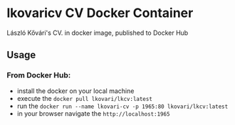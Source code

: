 # lkovaricv CV Docker Container
László Kővári's CV. in docker image, published to Docker Hub

## Usage

### From Docker Hub:
- install the docker on your local machine
- execute the `docker pull lkovari/lkcv:latest`
- run the `docker run --name lkovari-cv -p 1965:80 lkovari/lkcv:latest` 
- in your browser navigate the `http://localhost:1965`
